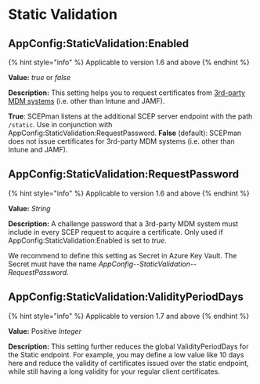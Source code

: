 # Static Validation

## AppConfig:StaticValidation:Enabled

{% hint style="info" %}
Applicable to version 1.6 and above
{% endhint %}

**Value:** _true_ or _false_

**Description:** This setting helps you to request certificates from [3rd-party MDM systems](../../../certificate-deployment/other-1/static-certificates.md) (i.e. other than Intune and JAMF).

**True**: SCEPman listens at the additional SCEP server endpoint with the path `/static`. Use in conjunction with AppConfig:StaticValidation:RequestPassword. **False** (default): SCEPman does not issue certificates for 3rd-party MDM systems (i.e. other than Intune and JAMF).

## AppConfig:StaticValidation:RequestPassword

{% hint style="info" %}
Applicable to version 1.6 and above
{% endhint %}

**Value:** _String_

**Description:** A challenge password that a 3rd-party MDM system must include in every SCEP request to acquire a certificate. Only used if AppConfig:StaticValidation:Enabled is set to _true_.

We recommend to define this setting as Secret in Azure Key Vault. The Secret must have the name _AppConfig--StaticValidation--RequestPassword_.

## AppConfig:StaticValidation:ValidityPeriodDays

{% hint style="info" %}
Applicable to version 1.7 and above
{% endhint %}

**Value:** Positive _Integer_

**Description:** This setting further reduces the global ValidityPeriodDays for the Static endpoint. For example, you may define a low value like 10 days here and reduce the validity of certificates issued over the static endpoint, while still having a long validity for your regular client certificates.

